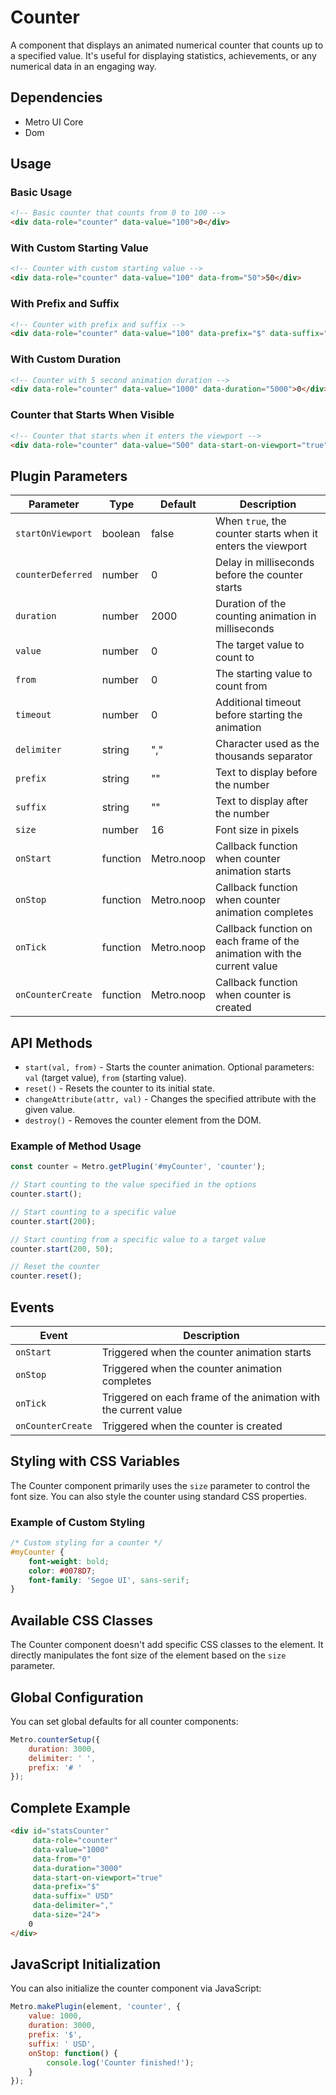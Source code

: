 # Counter

A component that displays an animated numerical counter that counts up to a specified value. It's useful for displaying statistics, achievements, or any numerical data in an engaging way.

## Dependencies

- Metro UI Core
- Dom

## Usage

### Basic Usage

```html
<!-- Basic counter that counts from 0 to 100 -->
<div data-role="counter" data-value="100">0</div>
```

### With Custom Starting Value

```html
<!-- Counter with custom starting value -->
<div data-role="counter" data-value="100" data-from="50">50</div>
```

### With Prefix and Suffix

```html
<!-- Counter with prefix and suffix -->
<div data-role="counter" data-value="100" data-prefix="$" data-suffix="+">0</div>
```

### With Custom Duration

```html
<!-- Counter with 5 second animation duration -->
<div data-role="counter" data-value="1000" data-duration="5000">0</div>
```

### Counter that Starts When Visible

```html
<!-- Counter that starts when it enters the viewport -->
<div data-role="counter" data-value="500" data-start-on-viewport="true">0</div>
```

## Plugin Parameters

| Parameter | Type | Default | Description |
| --------- | ---- | ------- | ----------- |
| `startOnViewport` | boolean | false | When `true`, the counter starts when it enters the viewport |
| `counterDeferred` | number | 0 | Delay in milliseconds before the counter starts |
| `duration` | number | 2000 | Duration of the counting animation in milliseconds |
| `value` | number | 0 | The target value to count to |
| `from` | number | 0 | The starting value to count from |
| `timeout` | number | 0 | Additional timeout before starting the animation |
| `delimiter` | string | "," | Character used as the thousands separator |
| `prefix` | string | "" | Text to display before the number |
| `suffix` | string | "" | Text to display after the number |
| `size` | number | 16 | Font size in pixels |
| `onStart` | function | Metro.noop | Callback function when counter animation starts |
| `onStop` | function | Metro.noop | Callback function when counter animation completes |
| `onTick` | function | Metro.noop | Callback function on each frame of the animation with the current value |
| `onCounterCreate` | function | Metro.noop | Callback function when counter is created |

## API Methods

+ `start(val, from)` - Starts the counter animation. Optional parameters: `val` (target value), `from` (starting value).
+ `reset()` - Resets the counter to its initial state.
+ `changeAttribute(attr, val)` - Changes the specified attribute with the given value.
+ `destroy()` - Removes the counter element from the DOM.

### Example of Method Usage

```javascript
const counter = Metro.getPlugin('#myCounter', 'counter');

// Start counting to the value specified in the options
counter.start();

// Start counting to a specific value
counter.start(200);

// Start counting from a specific value to a target value
counter.start(200, 50);

// Reset the counter
counter.reset();
```

## Events

| Event | Description |
| ----- | ----------- |
| `onStart` | Triggered when the counter animation starts |
| `onStop` | Triggered when the counter animation completes |
| `onTick` | Triggered on each frame of the animation with the current value |
| `onCounterCreate` | Triggered when the counter is created |

## Styling with CSS Variables

The Counter component primarily uses the `size` parameter to control the font size. You can also style the counter using standard CSS properties.

### Example of Custom Styling

```css
/* Custom styling for a counter */
#myCounter {
    font-weight: bold;
    color: #0078D7;
    font-family: 'Segoe UI', sans-serif;
}
```

## Available CSS Classes

The Counter component doesn't add specific CSS classes to the element. It directly manipulates the font size of the element based on the `size` parameter.

## Global Configuration

You can set global defaults for all counter components:

```javascript
Metro.counterSetup({
    duration: 3000,
    delimiter: ' ',
    prefix: '# '
});
```

## Complete Example

```html
<div id="statsCounter"
     data-role="counter"
     data-value="1000"
     data-from="0"
     data-duration="3000"
     data-start-on-viewport="true"
     data-prefix="$"
     data-suffix=" USD"
     data-delimiter=","
     data-size="24">
    0
</div>
```

## JavaScript Initialization

You can also initialize the counter component via JavaScript:

```javascript
Metro.makePlugin(element, 'counter', {
    value: 1000,
    duration: 3000,
    prefix: '$',
    suffix: ' USD',
    onStop: function() {
        console.log('Counter finished!');
    }
});
```